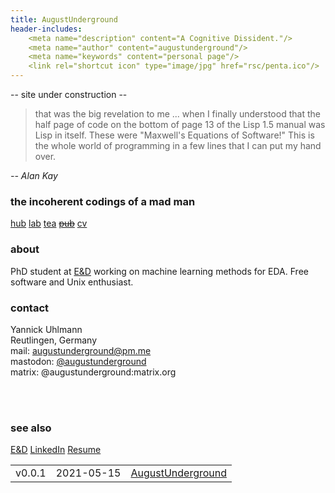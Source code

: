 ```yaml
---
title: AugustUnderground
header-includes:
    <meta name="description" content="A Cognitive Dissident."/>
    <meta name="author" content="augustunderground"/>
    <meta name="keywords" content="personal page"/>
    <link rel="shortcut icon" type="image/jpg" href="rsc/penta.ico"/>
---
```


<div class="notice">
-- site under construction  --
</div>

> that was the big revelation to me ... when I finally understood that the half
> page of code on the bottom of page 13 of the Lisp 1.5 manual was Lisp in
> itself. These were "Maxwell's Equations of Software!" This is the whole
> world of programming in a few lines that I can put my hand over.

_-- Alan Kay_

### the incoherent codings of a mad man

[hub](https://github.com/augustunderground)
[lab](https://gitlab.com/augustunderground)
[tea](https://git.disroot.org/augustunderground)
~~[pub]()~~
[cv](./cv.html)

### about

PhD student at <a href="https://www.electronics-and-drives.de/">E&amp;D</a> 
working on machine learning methods for EDA. Free software and Unix enthusiast.

### contact

Yannick Uhlmann<br>
Reutlingen, Germany<br>
mail: <a href="mailto:augustunderground@protonmail.com">augustunderground@pm.me</a><br>
mastodon: <a href="https://fosstodon.org/@augustunderground">@augustunderground</a><br>
matrix: @augustunderground:matrix.org<br>

<br>
<object type="text/html" width=600 height=350 data="rsc/unix.html"></object>
<br> 

### see also

[E&D](https://www.electronics-and-drives.de/)
[LinkedIn](https://www.linkedin.com/in/yannick-uhlmann-b57024170/)
[Resume](./cv.html)


<footer>
    <table class="footer">
        <tr>
            <td align="left">v0.0.1</td>
            <td align="center">2021-05-15</td>
            <td align="right">
                <a href="./index.html">
                    AugustUnderground
                </a>
            </td>
        </tr>
    </table>
</footer>
